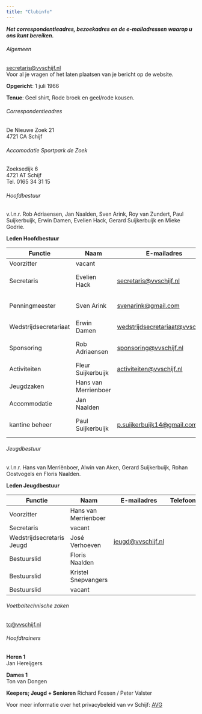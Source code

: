 ```yaml
---
title: "Clubinfo"
---
```


**_Het correspondentieadres, bezoekadres en de e-mailadressen waarop u ons kunt bereiken._**

###### Algemeen

secretaris@vvschijf.nl\
Voor al je vragen of het laten plaatsen van je bericht op de website.

**Opgericht**: 1 juli 1966

**Tenue**: Geel shirt, Rode broek en geel/rode kousen.

###### Correspondentieadres

De Nieuwe Zoek 21\
4721 CA  Schijf

###### Accomodatie Sportpark de Zoek

Zoeksedijk 6\
4721 AT  Schijf\
Tel. 0165 34 31 15

###### Hoofdbestuur

v.l.n.r. Rob Adriaensen, Jan Naalden, Sven Arink, Roy van Zundert, Paul Suijkerbuijk, Erwin Damen, Evelien Hack, Gerard Suijkerbuijk en Mieke Godrie.

**Leden Hoofdbestuur**

| Functie               | Naam                 | E-mailadres                       | Telefoon       |
| --------------------- | -------------------- | --------------------------------- | -------------- |
| Voorzitter            | vacant               |                                   |                |
| Secretaris            | Evelien Hack         | secretaris@vvschijf.nl            | 06 12 01 05 56 |
| Penningmeester        | Sven Arink           | svenarink@gmail.com               | 06 22 61 56 33 |
| Wedstrijdsecretariaat | Erwin Damen          | wedstrijdsecretariaat@vvschijf.nl |                |
| Sponsoring            | Rob Adriaensen       | sponsoring@vvschijf.nl            | 06 83 96 84 15 |
| Activiteiten          | Fleur Suijkerbuijk   | activiteiten@vvschijf.nl          |                |
| Jeugdzaken            | Hans van Merrienboer |                                   |                |
| Accommodatie          | Jan Naalden          |                                   |                |
| kantine beheer        | Paul Suijkerbuijk    | p.suijkerbuijk14@gmail.com        | 06 55 68 89 31 |

###### Jeugdbestuur

v.l.n.r. Hans van Merriënboer, Alwin van Aken, Gerard Suijkerbuijk, Rohan Oostvogels en Floris Naalden.

**Leden Jeugdbestuur**
 
 | Functie                   | Naam                 | E-mailadres                       | Telefoon       |
 | ------------------------- | -------------------- | --------------------------------- | -------------- |
 | Voorzitter                | Hans van Merrienboer |                                   |                |
 | Secretaris                | vacant               |                                   |                |
 | Wedstrijdsecretaris Jeugd | José Verhoeven       | jeugd@vvschijf.nl                 |                |
 | Bestuurslid               | Floris Naalden       |                                   |                |
 | Bestuurslid               | Kristel Snepvangers  |                                   |                |
 | Bestuurslid               | vacant               |                                   |                |

###### Voetbaltechnische zaken

tc@vvschijf.nl

###### Hoofdtrainers

**Heren 1**\
Jan Hereijgers

**Dames 1**\
Ton van Dongen

**Keepers; Jeugd + Senioren**
Richard Fossen / Peter Valster 

Voor meer informatie over het privacybeleid van vv Schijf: [AVG](/avg)
